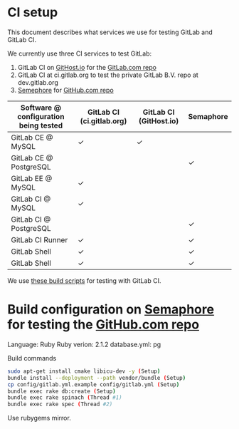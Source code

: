 # CI setup

This document describes what services we use for testing GitLab and GitLab CI.

We currently use three CI services to test GitLab:

1. GitLab CI on [GitHost.io](https://gitlab-ce.githost.io/projects/2/) for the [GitLab.com repo](https://gitlab.com/gitlab-org/gitlab-ce)
2. GitLab CI at ci.gitlab.org to test the private GitLab B.V. repo at dev.gitlab.org
3. [Semephore](https://semaphoreapp.com/gitlabhq/gitlabhq/) for [GitHub.com repo](https://github.com/gitlabhq/gitlabhq)

| Software @ configuration being tested | GitLab CI (ci.gitlab.org) | GitLab CI (GitHost.io) | Semaphore |
|---------------------------------------|---------------------------|------------------------|-----------|
| GitLab CE @ MySQL                     | ✓                         | ✓                      |           |
| GitLab CE @ PostgreSQL                |                           |                        | ✓         |
| GitLab EE @ MySQL                     | ✓                         |                        |           |
| GitLab CI @ MySQL                     | ✓                         |                        |           |
| GitLab CI @ PostgreSQL                |                           |                        | ✓         |
| GitLab CI Runner                      | ✓                         |                        | ✓         |
| GitLab Shell                          | ✓                         |                        | ✓         |
| GitLab Shell                          | ✓                         |                        | ✓         |

We use [these build scripts](https://gitlab.com/gitlab-org/gitlab-ci/blob/master/doc/examples/build_script_gitlab_ce.md) for testing with GitLab CI.

# Build configuration on [Semaphore](https://semaphoreapp.com/gitlabhq/gitlabhq/) for testing the [GitHub.com repo](https://github.com/gitlabhq/gitlabhq)

Language: Ruby
Ruby verion: 2.1.2
database.yml: pg

Build commands

```bash
sudo apt-get install cmake libicu-dev -y (Setup)
bundle install --deployment --path vendor/bundle (Setup)
cp config/gitlab.yml.example config/gitlab.yml (Setup)
bundle exec rake db:create (Setup)
bundle exec rake spinach (Thread #1)
bundle exec rake spec (Thread #2)
```

Use rubygems mirror.
